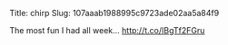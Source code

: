 Title: chirp
Slug: 107aaab1988995c9723ade02aa5a84f9

The most fun I had all week... <a href="http://t.co/IBgTf2FGru">http://t.co/IBgTf2FGru</a>
